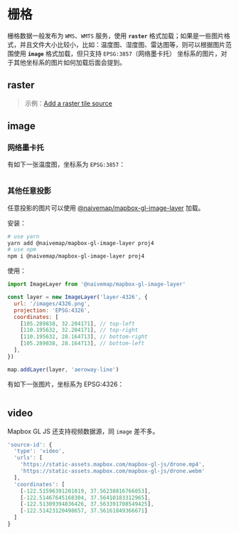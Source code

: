 # 栅格

栅格数据一般发布为 `WMS`、`WMTS` 服务，使用 **`raster`** 格式加载；如果是一些图片格式，并且文件大小比较小，比如：温度图、湿度图、雷达图等，则可以根据图片范围使用 **`image`** 格式加载，但只支持 `EPSG:3857`（网络墨卡托） 坐标系的图片，对于其他坐标系的图片如何加载后面会提到。

## raster

<ClientOnly>
  <common-code-view name="data-raster"/>
</ClientOnly>

> 示例：[Add a raster tile source](https://docs.mapbox.com/mapbox-gl-js/example/map-tiles/)

## image

### 网络墨卡托

有如下一张温度图，坐标系为 `EPSG:3857`：

<!-- ![温度图](/images/3857.png) -->
<div align="center">
  <img :src="$withBase('/assets/images/3857.png')" width="300" />
</div>

<ClientOnly>
  <common-code-view name="data-image"/>
</ClientOnly>

### 其他任意投影

任意投影的图片可以使用 [@naivemap/mapbox-gl-image-layer](https://github.com/naivemap/mapbox-gl-layers/blob/main/packages/mapbox-gl-image-layer/README.md) 加载。

安装：
```bash
# use yarn
yarn add @naivemap/mapbox-gl-image-layer proj4
# use npm
npm i @naivemap/mapbox-gl-image-layer proj4
```

使用：
```js
import ImageLayer from '@naivemap/mapbox-gl-image-layer'

const layer = new ImageLayer('layer-4326', {
  url: '/images/4326.png',
  projection: 'EPSG:4326',
  coordinates: [
    [105.289838, 32.204171], // top-left
    [110.195632, 32.204171], // top-right
    [110.195632, 28.164713], // bottom-right
    [105.289838, 28.164713], // bottom-left
  ],
})

map.addLayer(layer, 'aeroway-line')
```

有如下一张图片，坐标系为 EPSG:4326：

<div align="center">
  <img :src="$withBase('/assets/images/4326.png')" width="300" />
</div>

<ClientOnly>
  <common-code-view name="data-image-4326"/>
</ClientOnly>

## video

Mapbox GL JS 还支持视频数据源，同 `image` 差不多。

```js
'source-id': {
  'type': 'video',
  'urls': [
    'https://static-assets.mapbox.com/mapbox-gl-js/drone.mp4',
    'https://static-assets.mapbox.com/mapbox-gl-js/drone.webm'
  ],
  'coordinates': [
    [-122.51596391201019, 37.56238816766053],
    [-122.51467645168304, 37.56410183312965],
    [-122.51309394836426, 37.563391708549425],
    [-122.51423120498657, 37.56161849366671]
  ]
}
```

<ClientOnly>
  <common-code-view name='data-video'/>
</ClientOnly>

